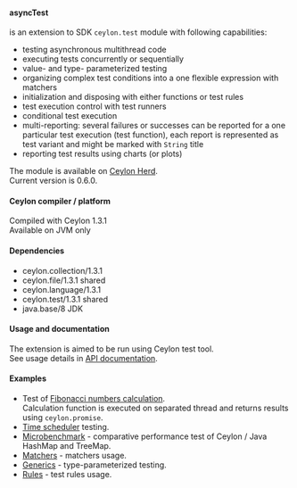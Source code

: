 #### asyncTest  
is an extension to SDK `ceylon.test` module with following capabilities:  

* testing asynchronous multithread code  
* executing tests concurrently or sequentially  
* value- and type- parameterized testing  
* organizing complex test conditions into a one flexible expression with matchers  
* initialization and disposing with either functions or test rules  
* test execution control with test runners  
* conditional test execution  
* multi-reporting: several failures or successes can be reported for a one particular test execution (test function),
  each report is represented as test variant and might be marked with `String` title  
* reporting test results using charts (or plots)  

The module is available on [Ceylon Herd](https://herd.ceylon-lang.org/modules/herd.asynctest).  
Current version is 0.6.0.  


#### Ceylon compiler / platform  

Compiled with Ceylon 1.3.1  
Available on JVM only  


#### Dependencies  

* ceylon.collection/1.3.1  
* ceylon.file/1.3.1 shared  
* ceylon.language/1.3.1  
* ceylon.test/1.3.1 shared  
* java.base/8 JDK  


#### Usage and documentation  
 
The extension is aimed to be run using Ceylon test tool.  
See usage details in [API documentation](https://modules.ceylon-lang.org/repo/1/herd/asynctest/0.6.0/module-doc/api/index.html).
 
 
#### Examples  
 
* Test of [Fibonacci numbers calculation](examples/herd/examples/asynctest/fibonacci).  
  Calculation function is executed on separated thread and returns results using `ceylon.promise`.
* [Time scheduler](examples/herd/examples/asynctest/scheduler) testing.  
* [Microbenchmark](examples/herd/examples/asynctest/mapperformance) -
  comparative performance test of Ceylon / Java HashMap and TreeMap.  
* [Matchers](examples/herd/examples/asynctest/matchers) - matchers usage.  
* [Generics](examples/herd/examples/asynctest/generics) - type-parameterized testing.  
* [Rules](examples/herd/examples/asynctest/rule) - test rules usage.  
